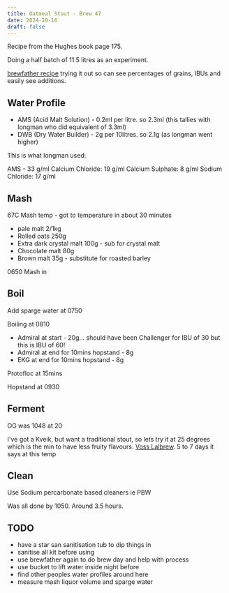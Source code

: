 ```yaml
---
title: Oatmeal Stout - Brew 47
date: 2024-10-16
draft: false 
---
```


<!-- [![pot](/images/2024-06-07/1.jpg "foo")](/images/2024-06-07/1.jpg) -->

Recipe from the Hughes book page 175.

Doing a half batch of 11.5 litres as an experiment.

[brewfather recipe](https://web.brewfather.app/tabs/recipes/recipe/BAfGoY68pGYPAWbW5mG0gJG6zO6O2A) trying it out so can see percentages of grains, IBUs and easily see additions.

## Water Profile

- AMS (Acid Malt Solution) - 0.2ml per litre. so 2.3ml (this tallies with longman who did equivalent of 3.3ml)
- DWB (Dry Water Builder) - 2g per 10litres. so 2.1g (as longman went higher)

This is what longman used:

AMS - 33 g/ml
Calcium Chloride: 19 g/ml
Calcium Sulphate: 8 g/ml
Sodium Chloride: 17 g/ml

## Mash

67C Mash temp - got to temperature in about 30 minutes

- pale malt 2/1kg
- Rolled oats 250g
- Extra dark crystal malt 100g - sub for crystal malt
- Chocolate malt 80g
- Brown malt 35g - substitute for roasted barley

0650 Mash in

## Boil

Add sparge water at 0750

Boiling at 0810

- Admiral at start - 20g... should have been Challenger for IBU of 30 but this is IBU of 60!
- Admiral at end for 10mins hopstand - 8g 
- EKG at end for 10mins hopstand - 8g

Protofloc at 15mins

Hopstand at 0930

## Ferment

OG was 1048 at 20

I've got a Kveik, but want a traditional stout, so lets try it at 25 degrees which is the min to have less fruity flavours. [Voss Lalbrew](https://www.murphyandson.co.uk/wp-content/uploads/2020/01/TDS_LPS_BREWINGYEAST_VOSS_ENG_A4.pdf). 5 to 7 days it says at this temp


## Clean

Use Sodium percarbonate based cleaners ie PBW

Was all done by 1050. Around 3.5 hours.



## TODO

- have a star san sanitisation tub to dip things in
- sanitise all kit before using
- use brewfather again to do brew day and help with process
- use bucket to lift water inside night before
- find other peoples water profiles around here
- measure mash liquor volume and sparge water


